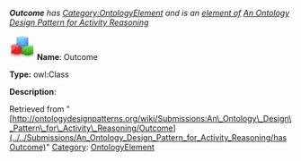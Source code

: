 ___Outcome__ has [Category:OntologyElement](../../Category/OntologyElement "Category:OntologyElement") and is an [element of](../../Property/ElementOf "Property:ElementOf") [An Ontology Design Pattern for Activity Reasoning](../../Submissions/An_Ontology_Design_Pattern_for_Activity_Reasoning "Submissions:An Ontology Design Pattern for Activity Reasoning")_


  




[![Class](../../images/thumb/2/27/Class.gif/45px-Class.gif)](../../Image/Class.gif "Class")
__Name__: Outcome 


__Type:__ owl:Class 


__Description__: 





Retrieved from "[http://ontologydesignpatterns.org/wiki/Submissions:An\_Ontology\_Design\_Pattern\_for\_Activity\_Reasoning/Outcome](../../Submissions/An_Ontology_Design_Pattern_for_Activity_Reasoning/hasOutcome)"
 [Category](http://ontologydesignpatterns.org/wiki/Special:Categories "Special:Categories"): [OntologyElement](../../Category/OntologyElement "Category:OntologyElement")